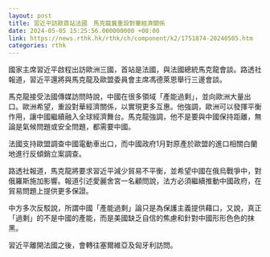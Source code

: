 ```yaml
---
layout: post
title: 習近平訪歐首站法國　馬克龍冀重設對華經濟關係
date: 2024-05-05 15:25:56.000000000 +08:00
link: https://news.rthk.hk/rthk/ch/component/k2/1751874-20240505.htm
categories: rthk
---
```


國家主席習近平啟程出訪歐洲三國，首站是法國，與法國總統馬克龍會談。路透社報道，習近平還將與馬克龍及歐盟委員會主席馮德萊恩舉行三邊會談。

馬克龍接受法國傳媒訪問時說，中國在很多領域「產能過剩」，並向歐洲大量出口。歐洲希望，重設對華經濟關係，以實現更多互惠。他強調，歐洲可以發揮平衡作用，讓中國繼續融入全球經濟舞台。馬克龍強調，他不是要與中國保持距離，無論是氣候問題或安全問題，都需要中國。

法國支持歐盟調查中國電動車出口，而中國政府1月對原產於歐盟的進口相關白蘭地進行反傾銷立案調查。

路透社報道，馬克龍將要求習近平減少貿易不平衡，並希望中國在俄烏戰爭中，對俄羅斯施加影響。報道引述愛麗舍宮一名顧問說，法方必須繼續推動中國政府，在貿易問題上提供更多保證。

中方多次反駁說，所謂中國「產能過剩」論只是為保護主義提供藉口，又說，真正「過剩」的不是中國的產能，而是美國缺乏自信的焦慮和針對中國形形色色的抹黑。

習近平離開法國之後，會轉往塞爾維亞及匈牙利訪問。
